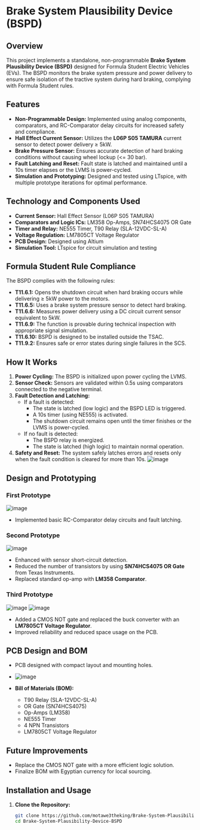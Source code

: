# Brake System Plausibility Device (BSPD)

## Overview
This project implements a standalone, non-programmable **Brake System Plausibility Device (BSPD)** designed for Formula Student Electric Vehicles (EVs). The BSPD monitors the brake system pressure and power delivery to ensure safe isolation of the tractive system during hard braking, complying with Formula Student rules.

## Features
- **Non-Programmable Design:** Implemented using analog components, comparators, and RC-Comparator delay circuits for increased safety and compliance.
- **Hall Effect Current Sensor:** Utilizes the **L06P S05 TAMURA** current sensor to detect power delivery ≥ 5kW.
- **Brake Pressure Sensor:** Ensures accurate detection of hard braking conditions without causing wheel lockup (<= 30 bar).
- **Fault Latching and Reset:** Fault state is latched and maintained until a 10s timer elapses or the LVMS is power-cycled.
- **Simulation and Prototyping:** Designed and tested using LTspice, with multiple prototype iterations for optimal performance.

## Technology and Components Used
- **Current Sensor:** Hall Effect Sensor (L06P S05 TAMURA)
- **Comparators and Logic ICs:** LM358 Op-Amps, SN74HCS4075 OR Gate
- **Timer and Relay:** NE555 Timer, T90 Relay (SLA-12VDC-SL-A)
- **Voltage Regulation:** LM7805CT Voltage Regulator
- **PCB Design:** Designed using Altium
- **Simulation Tool:** LTspice for circuit simulation and testing

## Formula Student Rule Compliance
The BSPD complies with the following rules:
- **T11.6.1:** Opens the shutdown circuit when hard braking occurs while delivering ≥ 5kW power to the motors.
- **T11.6.5:** Uses a brake system pressure sensor to detect hard braking.
- **T11.6.6:** Measures power delivery using a DC circuit current sensor equivalent to 5kW.
- **T11.6.9:** The function is provable during technical inspection with appropriate signal simulation.
- **T11.6.10:** BSPD is designed to be installed outside the TSAC.
- **T11.9.2:** Ensures safe or error states during single failures in the SCS.


## How It Works
1. **Power Cycling:** The BSPD is initialized upon power cycling the LVMS.
2. **Sensor Check:** Sensors are validated within 0.5s using comparators connected to the negative terminal.
3. **Fault Detection and Latching:**
   - If a fault is detected:
     - The state is latched (low logic) and the BSPD LED is triggered.
     - A 10s timer (using NE555) is activated.
     - The shutdown circuit remains open until the timer finishes or the LVMS is power-cycled.
   - If no fault is detected:
     - The BSPD relay is energized.
     - The state is latched (high logic) to maintain normal operation.
4. **Safety and Reset:** The system safely latches errors and resets only when the fault condition is cleared for more than 10s.
![image](https://github.com/user-attachments/assets/d22829d7-84b2-4cf8-bbcb-4e01a2519c38)

## Design and Prototyping
### First Prototype
![image](https://github.com/user-attachments/assets/986cb41e-f3ae-42bd-9769-df6ce873ccaa)

- Implemented basic RC-Comparator delay circuits and fault latching.

### Second Prototype
![image](https://github.com/user-attachments/assets/5f7289c9-5e7d-4b8f-ac06-a4c3182d1d7c)

- Enhanced with sensor short-circuit detection.
- Reduced the number of transistors by using **SN74HCS4075 OR Gate** from Texas Instruments.
- Replaced standard op-amp with **LM358 Comparator**.

### Third Prototype
![image](https://github.com/user-attachments/assets/e2b447da-2e8a-4fb8-90b2-8f7c7b125666)
![image](https://github.com/user-attachments/assets/ac2a18f6-f83e-4a2b-a2ea-45e3429239fe)

- Added a CMOS NOT gate and replaced the buck converter with an **LM7805CT Voltage Regulator**.
- Improved reliability and reduced space usage on the PCB.

## PCB Design and BOM
- PCB designed with compact layout and mounting holes.
- ![image](https://github.com/user-attachments/assets/4d305256-7967-4dd4-935c-3da3fc635130)

- **Bill of Materials (BOM):**
  - T90 Relay (SLA-12VDC-SL-A)
  - OR Gate (SN74HCS4075)
  - Op-Amps (LM358)
  - NE555 Timer
  - 4 NPN Transistors
  - LM7805CT Voltage Regulator

## Future Improvements
- Replace the CMOS NOT gate with a more efficient logic solution.
- Finalize BOM with Egyptian currency for local sourcing.

## Installation and Usage
1. **Clone the Repository:**
   ```bash
   git clone https://github.com/motawe3theking/Brake-System-Plausibility-Device-BSPD.git
   cd Brake-System-Plausibility-Device-BSPD
